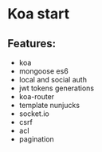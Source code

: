 # Koa start
## Features:
- koa
- mongoose es6
- local and social auth
- jwt tokens generations
- koa-router
- template nunjucks
- socket.io
- csrf
- acl
- pagination